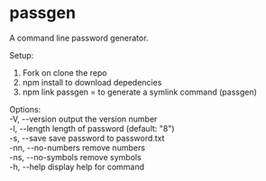 # passgen
A command line password generator.

Setup:
1. Fork on clone the repo
2. npm install to download depedencies
3. npm link passgen = to generate a symlink command (passgen)
   

Options:<br>
  -V, --version          output the version number<br>
  -l, --length           length of password (default: "8")<br>
  -s, --save             save password to password.txt<br>
  -nn, --no-numbers      remove numbers<br>
  -ns, --no-symbols      remove symbols<br>
  -h, --help             display help for command
